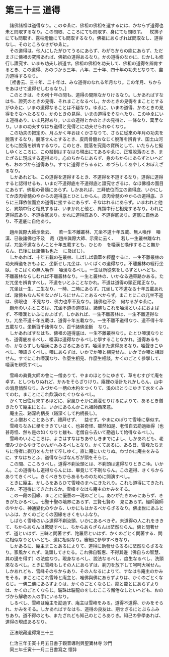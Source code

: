 # 第三十三 道得
　諸佛諸祖は道得なり。このゆゑに、佛祖の佛祖を選するには、かならず道得也未と問取するなり。この問取、こころにても問取す、身にても問取す。<img width="16" height="16" src="_c3ws3a5.png" border="0">杖拂子にても問取す、露柱燈籠にても問取するなり。佛祖にあらざれば問取なし、道得なし、そのところなきがゆゑに。  
　その道得は、他人にしたがひてうるにあらず、わがちからの能にあらず、ただまさに佛祖の究辨あれば、佛祖の道得あるなり。かの道得のなかに、むかしも修行し證究す、いまも功夫し辨道す。佛祖の佛祖を功夫して、佛祖の道得を辨肯するとき、この道得、おのづから三年、八年、三十年、四十年の功夫となりて、盡力道得するなり。  
　［裡書云、三十年、二十年は、みな道得のなれる年月なり。この年月、ちからをあはせて道得せしむるなり。］  
　このときは、その何十年の間も、道得の間隙なかりけるなり。しかあればすなはち、證究のときの見得、それまことなるべし。かのときの見得をまこととするがゆゑに、いまの道得なることは不疑なり。ゆゑに、いまの道得、かのときの見得をそなへたるなり。かのときの見得、いまの道得をそなへたり。このゆゑにいま道得あり、いま見得あり。いまの道得とかのときの見得と、一條なり、萬里なり。いまの功夫すなはち道得と見得とに功夫せられゆくなり。  
　この功夫の把定の、月ふかく年おほくかさなりて、さらに從來の年月の功夫を脫落するなり。脫落せんとするとき、皮肉骨髓おなじく脫落を辨肯す、国土山河ともに脫落を辨肯するなり。このとき、脫落を究竟の寶所として、いたらんと擬しゆくところに、この擬到はすなはち現出にてあるゆゑに、正當脫落のとき、またざるに現成する道得あり。心のちからにあらず、身のちからにあらずといへども、おのづから道得あり。すでに道得せらるるに、めづらしくあやしくおぼえざるなり。  
　しかあれども、この道得を道得するとき、不道得を不道するなり。道得に道得すると認得せるも、いまだ不道得底を不道得底と證究せざるは、なほ佛祖の面目にあらず、佛祖の骨髓にあらず。しかあれば、三拜依位而立の道得底、いかにしてか皮肉骨髓のやからの道得底とひとしからん。皮肉骨髓のやからの道得底、さらに三拜依位而立の道得に接するにあらず、そなはれるにあらず。いまわれと他と、異類中行と相見するは、いまかれと他と、異類中行と相見するなり。われに道得底あり、不道得底あり。かれに道得底あり、不道得底あり。道底に自他あり、不道底に自他あり。  
  
　趙州眞際大師示衆云、<img width="16" height="16" src="_cfMK3Qe.png" border="0">若一生不離叢林、兀坐不道十年五載、無人喚作<img width="16" height="16" src="_cfMK3Qe.png" border="0">唖漢、已後諸佛也不及<img width="16" height="16" src="_cfMK3Qe.png" border="0">哉（趙州眞際大師、示衆に云く、<img width="16" height="16" src="_cfMK3Qe.png" border="0">若し一生叢林離なれば、兀坐不道ならんこと十年五載すとも、ひとの<img width="16" height="16" src="_cfMK3Qe.png" border="0">を唖漢と喚作すること無からん、已後には諸佛も也た<img width="16" height="16" src="_cfMK3Qe.png" border="0">に及ばじ）。  
　しかあれば、十年五載の在叢林、しばしば霜華を經歴するに、一生不離叢林の功夫辨道をおもふに、坐斷せし兀坐は、いくばくの道得なり。不離叢林の經行坐臥、そこばくの無人喚作<img width="16" height="16" src="_cfMK3Qe.png" border="0">唖漢なるべし。一生は所從來をしらずといへども、不離叢林ならしむれば不離叢林なり。一生と叢林の、いかなる通霄路かある。ただ兀坐を辨肯すべし。不道をいとふことなかれ。不道は道得の頭正尾正なり。  
　兀坐は一生、二生なり。一時、二時にあらず。兀坐して不道なる十年五載あれば、諸佛もなんぢをないがしろにせんことあるべからず。まことにこの兀坐不道は、佛眼也<img width="16" height="16" src="_ceY1t1_.png" border="0">不見なり、佛力也牽不及なり。諸佛也不奈<img width="16" height="16" src="_cfMK3Qe.png" border="0">何なるがゆゑに。  
　趙州のいふところは、兀坐不道の道取は、諸佛もこれを唖漢といふにおよばず、不唖漢といふにおよばず。しかあれば、一生不離叢林は、一生不離道得なり。兀坐不道十年五載は、道得十年五載なり。一生不離不道得なり、道不得十年五載なり。坐斷百千諸佛なり、百千諸佛坐斷<img width="16" height="16" src="_cfMK3Qe.png" border="0">なり。  
　しかあればすなはち、佛祖の道得底は、一生不離叢林なり。たとひ唖漢なりとも、道得底あるべし、唖漢は道得なかるべしと學することなかれ。道得あるもの、かならずしも唖漢にあらざるにあらず。唖漢また道得あるなり。唖聲きこゆべし、唖語きくべし。唖にあらずは、いかでか唖と相見せん、いかでか唖と相談せん。すでにこれ唖漢なり、作麼生相見、作麼生相談。かくのごとく參學して、唖漢を辨究すべし。  
  
　雪峰の眞覺大師の會に一僧ありて、やまのほとりにゆきて、草をむすびて庵を卓す。としつもりぬれど、かみをそらざりけり。庵裡の活計たれかしらん、山中の消息悄然なり。みづから一柄の木杓をつくりて、溪のほとりにゆきて水をくみてのむ。まことにこれ飮溪のたぐひなるべし。  
　かくて日往月來するほどに、家風ひそかに漏泄せりけるによりて、あるとき僧きたりて庵主にとふ、いかにあらんかこれ祖師西來意。  
　庵主云、谿深杓柄長（谿深くして杓柄長し）。  
　とふ僧おくことあらず、禮拜せず、<img width="16" height="16" src="_cigRKYF.png" border="0">益せず。やまにのぼりて雪峰に擧似す。  
　雪峰ちなみに擧をききていはく、也甚奇怪、雖然如是、老僧自去勘過始得（也甚奇怪、然も是の如くなりと雖も、老僧自ら去いて勘過して始得なるべし）。  
　雪峰のいふこころは、よさはすなはちあやしきまでによし、しかあれども、老僧みづからゆきてかんがへみるべしとなり。かくてあるに、ある日、雪峰たちまちに侍者に剃刀をもたせて卒しゆく。直に庵にいたりぬ。わづかに庵主をみるに、すなはちとふ、道得ならばなんぢが頭をそらじ。  
　この間、こころうべし。道得不剃汝頭とは、不剃頭は道得なりときこゆ。いかん。この道得もし道得ならんには、畢竟じて不剃ならん。この道得、きくちからありてきくべし。きくべきちからあるもののために開演すべし。  
　ときに庵主、かしらをあらひて雪峰のまへにきたれり。これも道得にてきたれるか、不道得にてきたれるか。雪峰すなはち庵主のかみをそる。  
　この一段の因緣、まことに優曇の一現のごとし。あひがたきのみにあらず、ききがたかるべし。七聖十聖の境界にあらず、三賢七賢の<img width="16" height="16" src="_ceY1t1_.png" border="0">見にあらず。經師論師のやから、神通變化のやから、いかにもはかるべからざるなり。佛出世にあふといふは、かくのごとくの因緣をきくをいふなり。  
　しばらく雪峰のいふ道得不剃汝頭、いかにあるべきぞ。未道得の人これをききて、ちからあらんは驚疑すべし、ちからあらざらんは茫然ならん。佛と問著せず、道といはず、三昧と問著せず、陀羅尼といはず、かくのごとく問著する、問に相似なりといへども、道に相似なり。審細に參學すべきなり。  
　しかあるに、庵主まことあるによりて、道得に助發せらるるに茫然ならざるなり。家風かくれず、洗頭してきたる。これ佛自智惠、不得其邊（佛自らの智慧、其の邊を得ず）の法度なり。現身なるべし、說法なるべし、度生なるべし、洗頭來なるべし。ときに雪峰もしその人にあらずは、剃刀を放下して呵呵大咲せん。しかあれども、雪峰そのちからあり、その人なるによりて、すなはち庵主のかみをそる。まことにこれ雪峰と庵主と、唯佛與佛にあらずよりは、かくのごとくならじ。一佛二佛にあらずよりは、かくのごとくならじ。龍と龍とにあらずよりは、かくのごとくならじ。驪珠は驪龍のをしむこころ懈倦なしといへども、おのづから解收の人の手にいるなり。  
　しるべし、雪峰は庵主を勘過す、庵主は雪峰をみる。道得不道得、かみをそられ、かみをそる。しかあればすなはち、道得の良友は、期せざるにとぶらふみちあり。道不得のとも、またざれども知己のところありき。知己の參學あれば、道得の現成あるなり。  
  
　正法眼藏道得第三十三  
  
　仁治三年壬寅十月五日書于觀音導利興聖寶林寺 沙門  
　同三年壬寅十一月二日書寫之 懷弉